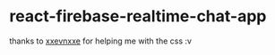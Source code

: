 # react-firebase-realtime-chat-app

thanks to [xxevnxxe](https://github.com/dwikialfian) for helping me with the css :v